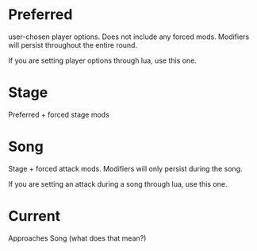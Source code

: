 # Preferred
user-chosen player options.  Does not include any forced mods. Modifiers will persist throughout the entire round.

If you are setting player options through lua, use this one.
# Stage
Preferred + forced stage mods
# Song
Stage + forced attack mods. Modifiers will only persist during the song.

If you are setting an attack during a song through lua, use this one.
# Current
Approaches Song (what does that mean?)